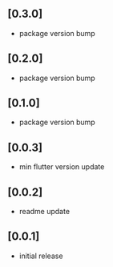 ## [0.3.0]
* package version bump

## [0.2.0]
* package version bump

## [0.1.0]
* package version bump

## [0.0.3]
* min flutter version update

## [0.0.2]
* readme update

## [0.0.1]
* initial release